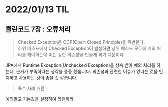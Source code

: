 # 2022/01/13 TIL

## 클린코드 7장 : 오류처리

> Checked Exception은 OCP(Open Closed Principle)을 위반한다.  
> 하위 메소드에서 Checked Exception이 발생하면 상위 메소드 모두에 예외 처리를 해야하는데 이는 강한 의존성을 만들게 되기 떄문이다.

JPA에서 Runtime Exception(Unchecked Exception)을 상속 받아 예외 처리를 하는데, 근거가 부족하다는 생각을 종종 했습니다. 의존성과 관련한 이슈가 있다는 것을 인지하고 사용하는 것이 좋을 것 같습니다.

> 특수 사례 패턴

예외말고 기본값을 설정하여 리턴하라
